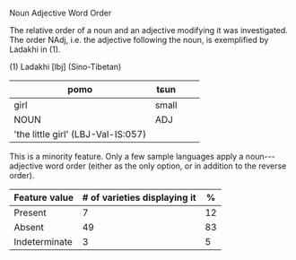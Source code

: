 Noun Adjective Word Order

The relative order of a noun and an adjective modifying it was
investigated. The order NAdj, i.e. the adjective following the noun, is
exemplified by Ladakhi in (1).

(1) Ladakhi \[lbj\] (Sino-Tibetan)

| pomo                               | tɕun                               |     |     |
|------------------------------------|------------------------------------|-----|-----|
| girl                               | small                              |     |     |
| NOUN                               | <span class="smallcaps">ADJ</span> |     |     |
| 'the little girl' (LBJ-Val-IS:057) |                                    |     |     |

This is a minority feature. Only a few sample languages apply a
noun---adjective word order (either as the only option, or in addition
to the reverse order).

| Feature value | \# of varieties displaying it | \%  |
|---------------|-------------------------------|-----|
| Present       | 7                             | 12  |
| Absent        | 49                            | 83  |
| Indeterminate | 3                             | 5   |
